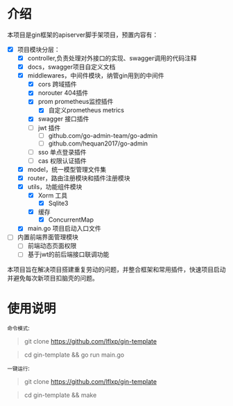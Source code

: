 # 介绍

本项目是gin框架的apiserver脚手架项目，预置内容有：

* [x] 项目模块分层：
    * [x] controller,负责处理对外接口的实现、swagger调用的代码注释
    * [x] docs，swagger项目自定义文档
    * [x] middlewares，中间件模块，纳管gin用到的中间件
        * [x] cors 跨域插件
        * [x] norouter 404插件
        * [x] prom prometheus监控插件
            * [x] 自定义prometheus metrics
        * [x] swagger 接口插件
        * [ ] jwt 插件
            * [ ] github.com/go-admin-team/go-admin
            * [ ] github.com/hequan2017/go-admin
        * [ ] sso 单点登录插件
        * [ ] cas 权限认证插件
    * [x] model，统一模型管理文件集
    * [x] router，路由注册模块和插件注册模块
    * [x] utils，功能组件模块
        * [x] Xorm 工具
            * [x] Sqlite3
        * [x] 缓存
            * [x] ConcurrentMap
    * [x] main.go 项目启动入口文件
* [ ] 内置前端界面管理模块
    * [ ] 前端动态页面权限
    * [ ] 基于jwt的前后端接口联调功能

本项目旨在解决项目搭建重复劳动的问题，并整合框架和常用插件，快速项目启动并避免每次新项目扣脑壳的问题。

# 使用说明

`命令模式`: 

> git clone https://github.com/lflxp/gin-template

> cd gin-template && go run main.go

`一键运行`:

> git clone https://github.com/lflxp/gin-template

> cd gin-template && make
